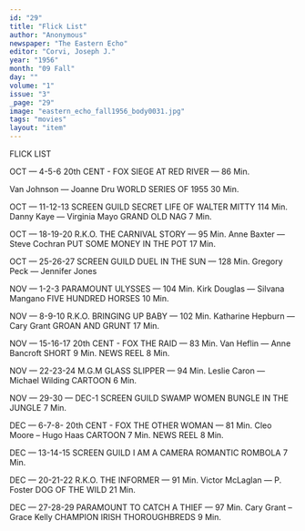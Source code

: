 ```yaml
---
id: "29"
title: "Flick List"
author: "Anonymous"
newspaper: "The Eastern Echo"
editor: "Corvi, Joseph J."
year: "1956"
month: "09 Fall"
day: ""
volume: "1"
issue: "3"
_page: "29"
image: "eastern_echo_fall1956_body0031.jpg"
tags: "movies"
layout: "item"
---
```

FLICK LIST

OCT — 4-5-6       20th CENT - FOX
  SIEGE AT RED RIVER — 86 Min.

   Van Johnson — Joanne Dru
WORLD SERIES OF 1955      30 Min.

OCT — 11-12-13       SCREEN GUILD
  SECRET LIFE OF WALTER MITTY
             114 Min.
   Danny Kaye — Virginia Mayo
GRAND OLD NAG              7 Min.

OCT — 18-19-20              R.K.O.
   THE CARNIVAL STORY — 95 Min.
   Anne Baxter — Steve Cochran
PUT SOME MONEY IN THE POT  17 Min.

OCT — 25-26-27        SCREEN GUILD
    DUEL IN THE SUN — 128 Min.
  Gregory Peck — Jennifer Jones

NOV — 1-2-3              PARAMOUNT
        ULYSSES — 104 Min.
   Kirk Douglas — Silvana Mangano
FIVE HUNDRED HORSES        10 Min.

NOV — 8-9-10                R.K.O.
    BRINGING UP BABY — 102 Min.
  Katharine Hepburn — Cary Grant
GROAN AND GRUNT            17 Min.

NOV — 15-16-17     20th CENT - FOX
        THE RAID — 83 Min.
    Van Heflin — Anne Bancroft
SHORT                       9 Min.
NEWS REEL                   8 Min.

NOV — 22-23-24              M.G.M
      GLASS SLIPPER — 94 Min.
  Leslie Caron — Michael Wilding
CARTOON                     6 Min.

NOV — 29-30 — DEC-1  SCREEN GUILD
           SWAMP WOMEN
BUNGLE IN THE JUNGLE       7 Min.

DEC — 6-7-8-   20th CENT - FOX
   THE OTHER WOMAN — 81 Min.
    Cleo Moore – Hugo Haas
CARTOON                 7 Min.
NEWS REEL               8 Min.

DEC — 13-14-15    SCREEN GUILD
        I AM A CAMERA
ROMANTIC ROMBOLA        7 Min.

DEC — 20-21-22          R.K.O. 
     THE INFORMER — 91 Min.
  Victor McLaglan — P. Foster
DOG OF THE WILD        21 Min.

DEC — 27-28-29              PARAMOUNT
     TO CATCH A THIEF — 97 Min.
      Cary Grant – Grace Kelly
CHAMPION IRISH THOROUGHBREDS   9 Min.
